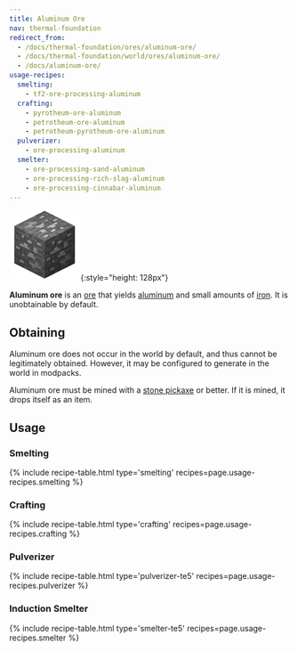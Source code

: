 ```yaml
---
title: Aluminum Ore
nav: thermal-foundation
redirect_from:
  - /docs/thermal-foundation/ores/aluminum-ore/
  - /docs/thermal-foundation/world/ores/aluminum-ore/
  - /docs/aluminum-ore/
usage-recipes:
  smelting:
    - tf2-ore-processing-aluminum
  crafting:
    - pyrotheum-ore-aluminum
    - petrotheum-ore-aluminum
    - petrotheum-pyrotheum-ore-aluminum
  pulverizer:
    - ore-processing-aluminum
  smelter:
    - ore-processing-sand-aluminum
    - ore-processing-rich-slag-aluminum
    - ore-processing-cinnabar-aluminum
---
```


![Aluminum ore](/assets/images/thermal-foundation/ore-aluminum.png){:style="height: 128px"}


**Aluminum ore** is an [ore](https://minecraft.gamepedia.com/Ore) that yields
[aluminum](/docs/thermal-foundation/aluminum-ingot/) and small amounts of
[iron](https://minecraft.gamepedia.com/Iron_Ingot). It is unobtainable by
default.


Obtaining
---------

Aluminum ore does not occur in the world by default, and thus cannot be
legitimately obtained. However, it may be configured to generate in the world in
modpacks.

Aluminum ore must be mined with a [stone
pickaxe](https://minecraft.gamepedia.com/Pickaxe) or better. If it is mined, it
drops itself as an item.


Usage
-----

### Smelting
{% include recipe-table.html type='smelting' recipes=page.usage-recipes.smelting %}

### Crafting
{% include recipe-table.html type='crafting' recipes=page.usage-recipes.crafting %}

### Pulverizer
{% include recipe-table.html type='pulverizer-te5' recipes=page.usage-recipes.pulverizer %}

### Induction Smelter
{% include recipe-table.html type='smelter-te5' recipes=page.usage-recipes.smelter %}
